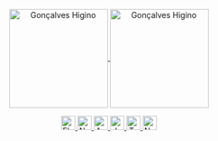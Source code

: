 <p align="center">
<a href="https://github.com/anuraghazra/github-readme-stats" title="Go to Source">
<img height=175 align="center" src="https://github-readme-stats.vercel.app/api?username=goncalveshigino&theme=maroongold" alt="Gonçalves Higino" />

<a href="https://github.com/anuraghazra/github-readme-stats" title="Go to Source">
<img height=175 align="center" src="https://github-readme-stats.vercel.app/api/top-langs/?username=goncalveshigino&layout=compact&theme=maroongold" alt="Gonçalves Higino" />
</p> 


<p align="center">
 
  <img title="Flutter" height="25" width="25" src="https://www.vectorlogo.zone/logos/flutterio/flutterio-icon.svg"/>
  <img title="Nestjs" height="25" width="25" src="https://www.vectorlogo.zone/logos/nestjs/nestjs-icon.svg"/>
  <img title="Angular" height="25" width="25" src="https://www.vectorlogo.zone/logos/angular/angular-icon.svg"/>
  <img title="Javascript" height="25" width="25" src="https://github.com/zumrudu-anka/zumrudu-anka/blob/master/images/javascript.svg"/>
  <img title="TypeScript" height="25" width="25" src="https://vetores.org/wp-content/uploads/typescript.png"/>
  <img title="Nodejs" height="25" width="25" src="https://raw.githubusercontent.com/rahul-jha98/github_readme_icons/main/language_and_tools/square/node/node.svg"/>
   
</p>

